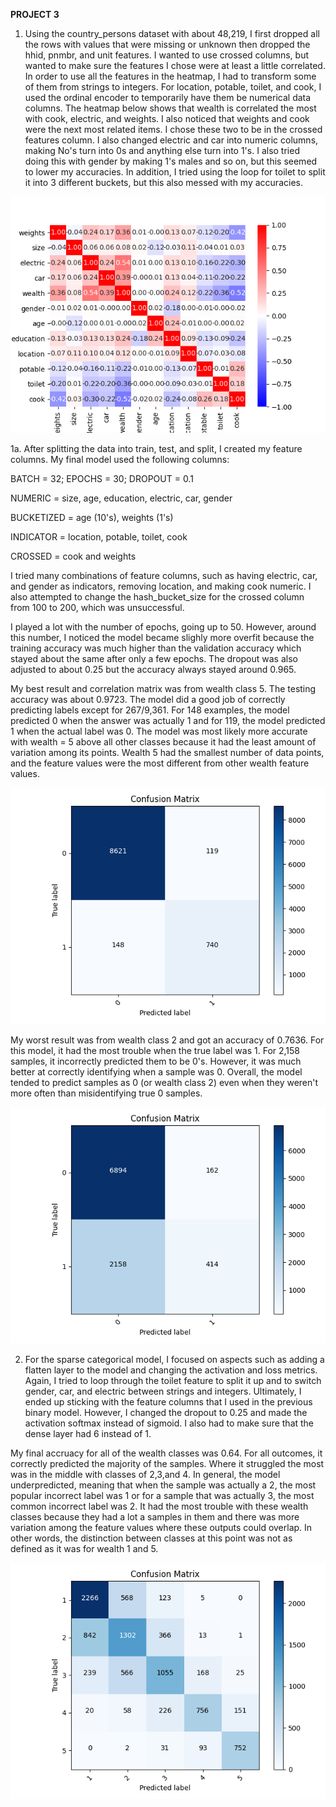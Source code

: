 **PROJECT 3**


1. Using the country_persons dataset with about 48,219, I first dropped all the rows with values that were
missing or unknown then dropped the hhid, pnmbr, and unit features. I wanted to use crossed columns, but wanted
   to make sure the features I chose were at least a little correlated. In order to use all the features in the heatmap,
   I had to transform some of them from strings to integers. For location, potable, toilet, and cook, I used the ordinal encoder
   to temporarily have them be numerical data columns. The heatmap below shows that wealth is correlated the most with cook, 
   electric, and weights. I also noticed that weights and cook were the next most related items. I chose these two to be 
   in the crossed features column. I also changed electric and car into numeric columns, making No's turn into 0s and anything
   else turn into 1's. I also tried doing this with gender by making 1's males and so on, but this seemed to lower my accuracies.
   In addition, I tried using the loop for toilet to split it into 3 different buckets, but this also messed with my accuracies.

![Heatmap](Images/project3_heatmap.png)


1a. After splitting the data into train, test, and split, I created my feature columns. My final model used the following
columns:

BATCH = 32; EPOCHS = 30; DROPOUT = 0.1

NUMERIC = size, age, education, electric, car, gender 

BUCKETIZED = age (10's), weights (1's)

INDICATOR = location, potable, toilet, cook

CROSSED = cook and weights


I tried many combinations of feature columns, such as having electric, car, and gender as indicators, removing location, and making cook
numeric. I also attempted to change the hash_bucket_size for the crossed column from 100 to 200, which was unsuccessful.

I played a lot with the number of epochs, going up to 50. However, around this number, I noticed the model became slighly more overfit
because the training accuracy was much higher than the validation accuracy which stayed about the same after only a few epochs. The dropout was also adjusted to about 0.25
but the accuracy always stayed around 0.965.

My best result and correlation matrix was from wealth class 5. The testing accuracy was about 0.9723.
The model did a good job of correctly predicting labels except for 267/9,361. For 148 examples, the model predicted 0
when the answer was actually 1 and for 119, the model predicted 1 when the actual label was 0. The model was most likely more accurate with wealth = 5
above all other classes because it had the least amount of variation among its points. Wealth 5 had the smallest number of data points, and the feature values were the
most different from other wealth feature values.

![Best Plot (5)](Images/project3_best(5)_matrix.png) 

My worst result was from wealth class 2 and got an accuracy of 0.7636. For this model, it had the most trouble when the true label was 1. For 2,158 samples, it incorrectly predicted them to be 
0's. However, it was much better at correctly identifying when a sample was 0. Overall, the model tended to predict samples as 0 (or wealth class 2) even when they weren't more often than misidentifying true 0 samples.

![Worst Plot (2)](Images/project3_w2_worstmatrix.png)






2. For the sparse categorical model, I focused on aspects such as adding a flatten layer to the model and changing the activation and loss metrics.
Again, I tried to loop through the toilet feature to split it up and to switch gender, car, and electric between strings and integers.
   Ultimately, I ended up sticking with the feature columns that I used in the previous binary model. However, I changed the dropout to 0.25 and made the activation softmax instead of sigmoid.
   I also had to make sure that the dense layer had 6 instead of 1.
   
My final accruacy for all of the wealth classes was 0.64. For all outcomes, it correctly predicted the majority of the samples.
Where it struggled the most was in the middle with classes of 2,3,and 4. In general, the model underpredicted, meaning that when the sample was actually
a 2, the most popular incorrect label was 1 or for a sample that was actually 3, the most common incorrect label was 2. It had the most trouble with these wealth classes because they had a lot a samples in them and there was more variation among the feature values
where these outputs could overlap. In other words, the distinction between classes at this point was not as defined as it was for wealth 1 and 5.

![All Plot](Images/project3_all_matrix.png)